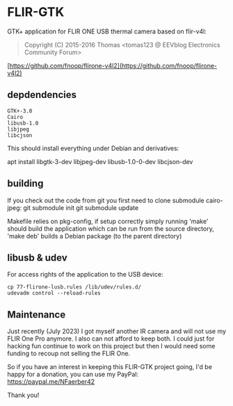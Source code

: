 # FLIR-GTK

GTK+ application for FLIR ONE USB thermal camera based on flir-v4l:
>  Copyright (C) 2015-2016 Thomas <tomas123 @ EEVblog Electronics Community Forum>

[https://github.com/fnoop/flirone-v4l2](https://github.com/fnoop/flirone-v4l2)


## depdendencies
```
GTK+-3.0
Cairo
libusb-1.0
libjpeg
libcjson
```
This should install everything under Debian and derivatives:

apt install libgtk-3-dev libjpeg-dev libusb-1.0-0-dev libcjson-dev

## building
If you check out the code from git you first need to clone submodule cairo-jpeg:
    git submodule init
    git submodule update

Makefile relies on pkg-config, if setup correctly simply running 'make'
should build the application which can be run from the source directory,
'make deb' builds a Debian package (to the parent directory)

## libusb & udev
For access rights of the application to the USB device:

    cp 77-flirone-lusb.rules /lib/udev/rules.d/
    udevadm control --reload-rules

## Maintenance

Just recently (July 2023) I got myself another IR camera and will not use my FLIR
One Pro anymore. I also can not afford to keep both. I could just for
hacking fun continue to work on this project but then I would need some
funding to recoup not selling the FLIR One.

So if you have an interest in keeping this FLIR-GTK project going, I'd be
happy for a donation, you can use my PayPal:
https://paypal.me/NFaerber42

Thank you!

